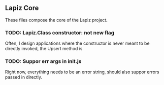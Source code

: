 ## Lapiz Core
These files compose the core of the Lapiz project.

### TODO: Lapiz.Class constructor: not new flag
Often, I design applications where the constructor is never meant to be directly invoked, the Upsert method is

### TODO: Suppor err args in init.js
Right now, everything needs to be an error string, should also suppor errors passed in directly.